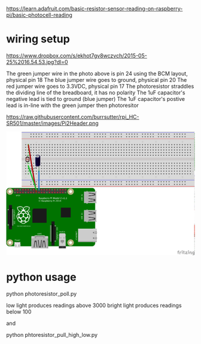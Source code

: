 https://learn.adafruit.com/basic-resistor-sensor-reading-on-raspberry-pi/basic-photocell-reading

# wiring setup
https://www.dropbox.com/s/ekhot7gv8wczvch/2015-05-25%2016.54.53.jpg?dl=0 

The green jumper wire in the photo above is pin 24 using the BCM layout, physical pin 18
The blue jumper wire goes to ground, physical pin 20
The red jumper wire goes to 3.3VDC, physical pin 17
The photoresistor straddles the dividing line of the breadboard, it has no polarity
The 1uF capacitor's negative lead is tied to ground (blue jumper)
The 1uF capacitor's postive lead is in-line with the green jumper then photoresitor

https://raw.githubusercontent.com/burrsutter/rpi_HC-SR501/master/images/Pi2Header.png

![Alt text](/images/rpi_photoresistor_bb.png?raw=true "Fritzing Diagram")

# python usage

python photoresistor_poll.py

low light produces readings above 3000
bright light produces readings below 100

and

python phtoresistor_pull_high_low.py 


